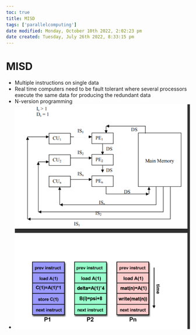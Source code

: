 ```yaml
---
toc: true
title: MISD
tags: ['parallelcomputing']
date modified: Monday, October 10th 2022, 2:02:23 pm
date created: Tuesday, July 26th 2022, 8:33:15 pm
---
```


# MISD
- Multiple instructions on single data
- Real time computers need to be fault tolerant where several processors execute the same data for producing the redundant data
- N-version programming
- ![](../images/Pasted%20image%2020220506150933.png)



